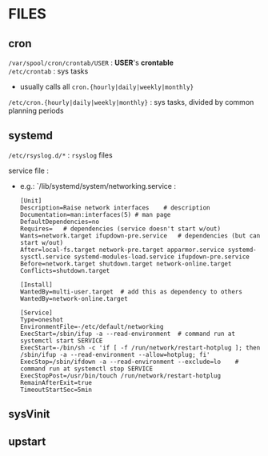 # FILES


## cron

`/var/spool/cron/crontab/USER` : **USER**'s **crontable**  
`/etc/crontab` : sys tasks  
*	usually calls all `cron.{hourly|daily|weekly|monthly}`

`/etc/cron.{hourly|daily|weekly|monthly}` : sys tasks, divided by common planning periods  

## systemd

`/etc/rsyslog.d/*` : `rsyslog` files  

service file :
*	e.g.: `/lib/systemd/system/networking.service :
	```
	[Unit]
	Description=Raise network interfaces	# description
	Documentation=man:interfaces(5)	# man page
	DefaultDependencies=no
	Requires=	# dependencies (service doesn't start w/out)
	Wants=network.target ifupdown-pre.service	# dependencies (but can start w/out)
	After=local-fs.target network-pre.target apparmor.service systemd-sysctl.service systemd-modules-load.service ifupdown-pre.service
	Before=network.target shutdown.target network-online.target
	Conflicts=shutdown.target

	[Install]
	WantedBy=multi-user.target	# add this as dependency to others
	WantedBy=network-online.target

	[Service]
	Type=oneshot
	EnvironmentFile=-/etc/default/networking
	ExecStart=/sbin/ifup -a --read-environment	# command run at systemctl start SERVICE
	ExecStart=-/bin/sh -c 'if [ -f /run/network/restart-hotplug ]; then /sbin/ifup -a --read-environment --allow=hotplug; fi'
	ExecStop=/sbin/ifdown -a --read-environment --exclude=lo	# command run at systemctl stop SERVICE
	ExecStopPost=/usr/bin/touch /run/network/restart-hotplug
	RemainAfterExit=true
	TimeoutStartSec=5min
	```

## sysVinit

## upstart
